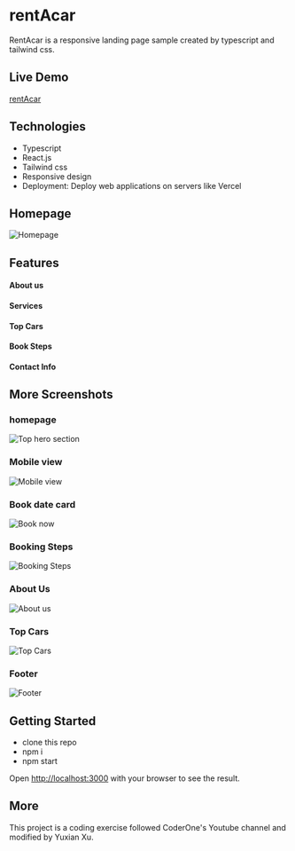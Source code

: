 # rentAcar

RentAcar is a responsive landing page sample created by typescript and tailwind css.

## Live Demo

[rentAcar](https://car-rent.vercel.app)

## Technologies

- Typescript
- React.js
- Tailwind css
- Responsive design
- Deployment: Deploy web applications on servers like Vercel
 

## Homepage 
![Homepage](https://res.cloudinary.com/zonama/image/upload/v1646414239/rentAcar/Screen_Shot_2022-03-04_at_9.07.54_AM_nsnnq9.png)

## Features

#### About us

#### Services

#### Top Cars

#### Book Steps
#### Contact Info

## More Screenshots

### homepage

![Top hero section](https://res.cloudinary.com/zonama/image/upload/v1646414239/rentAcar/Screen_Shot_2022-03-04_at_9.07.54_AM_nsnnq9.png)

### Mobile view

![Mobile view](https://res.cloudinary.com/zonama/image/upload/v1646414587/rentAcar/Screen_Shot_2022-03-04_at_9.22.55_AM_lqjp9m.png)

### Book date card

![Book now](https://res.cloudinary.com/zonama/image/upload/v1646414239/rentAcar/Screen_Shot_2022-03-04_at_9.09.45_AM_i8rkvq.png)

### Booking Steps

![Booking Steps](https://res.cloudinary.com/zonama/image/upload/v1646414238/rentAcar/Screen_Shot_2022-03-04_at_9.08.11_AM_mge03w.png)

### About Us

![About us](https://res.cloudinary.com/zonama/image/upload/v1646414238/rentAcar/Screen_Shot_2022-03-04_at_9.08.22_AM_ctn3xd.png)

### Top Cars

![Top Cars](https://res.cloudinary.com/zonama/image/upload/v1646414239/rentAcar/Screen_Shot_2022-03-04_at_9.09.04_AM_cgggsg.png)

### Footer

![Footer](https://res.cloudinary.com/zonama/image/upload/v1646414238/rentAcar/Screen_Shot_2022-03-04_at_9.09.14_AM_bxdhsi.png)



## Getting Started

- clone this repo
- npm i
- npm start

Open [http://localhost:3000](http://localhost:3000) with your browser to see the result.


## More

This project is a coding exercise followed CoderOne's Youtube channel and modified by Yuxian Xu.

